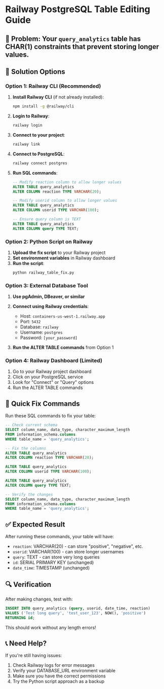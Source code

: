 # Railway PostgreSQL Table Editing Guide

## 🎯 **Problem**: Your `query_analytics` table has CHAR(1) constraints that prevent storing longer values.

## 🔧 **Solution Options**

### **Option 1: Railway CLI (Recommended)**

1. **Install Railway CLI** (if not already installed):
   ```bash
   npm install -g @railway/cli
   ```

2. **Login to Railway**:
   ```bash
   railway login
   ```

3. **Connect to your project**:
   ```bash
   railway link
   ```

4. **Connect to PostgreSQL**:
   ```bash
   railway connect postgres
   ```

5. **Run SQL commands**:
   ```sql
   -- Modify reaction column to allow longer values
   ALTER TABLE query_analytics 
   ALTER COLUMN reaction TYPE VARCHAR(20);
   
   -- Modify userid column to allow longer values  
   ALTER TABLE query_analytics 
   ALTER COLUMN userid TYPE VARCHAR(100);
   
   -- Ensure query column is TEXT
   ALTER TABLE query_analytics 
   ALTER COLUMN query TYPE TEXT;
   ```

### **Option 2: Python Script on Railway**

1. **Upload the fix script** to your Railway project
2. **Set environment variables** in Railway dashboard
3. **Run the script**:
   ```bash
   python railway_table_fix.py
   ```

### **Option 3: External Database Tool**

1. **Use pgAdmin, DBeaver, or similar**
2. **Connect using Railway credentials**:
   - Host: `containers-us-west-1.railway.app`
   - Port: `5432`
   - Database: `railway`
   - Username: `postgres`
   - Password: `[your_password]`

3. **Run the ALTER TABLE commands** from Option 1

### **Option 4: Railway Dashboard (Limited)**

1. Go to your Railway project dashboard
2. Click on your PostgreSQL service
3. Look for "Connect" or "Query" options
4. Run the ALTER TABLE commands

## 🚀 **Quick Fix Commands**

Run these SQL commands to fix your table:

```sql
-- Check current schema
SELECT column_name, data_type, character_maximum_length 
FROM information_schema.columns 
WHERE table_name = 'query_analytics';

-- Fix the columns
ALTER TABLE query_analytics 
ALTER COLUMN reaction TYPE VARCHAR(20);

ALTER TABLE query_analytics 
ALTER COLUMN userid TYPE VARCHAR(100);

ALTER TABLE query_analytics 
ALTER COLUMN query TYPE TEXT;

-- Verify the changes
SELECT column_name, data_type, character_maximum_length 
FROM information_schema.columns 
WHERE table_name = 'query_analytics';
```

## ✅ **Expected Result**

After running these commands, your table will have:
- `reaction`: VARCHAR(20) - can store "positive", "negative", etc.
- `userid`: VARCHAR(100) - can store longer usernames
- `query`: TEXT - can store very long queries
- `id`: SERIAL PRIMARY KEY (unchanged)
- `date_time`: TIMESTAMP (unchanged)

## 🔍 **Verification**

After making changes, test with:
```sql
INSERT INTO query_analytics (query, userid, date_time, reaction)
VALUES ('Test long query', 'test_user_123', NOW(), 'positive')
RETURNING id;
```

This should work without any length errors!

## 📞 **Need Help?**

If you're still having issues:
1. Check Railway logs for error messages
2. Verify your DATABASE_URL environment variable
3. Make sure you have the correct permissions
4. Try the Python script approach as a backup

